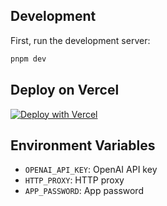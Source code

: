 ## Development

First, run the development server:

```bash
pnpm dev
```

## Deploy on Vercel

[![Deploy with Vercel](https://vercel.com/button)](https://vercel.com/new/clone?repository-url=https%3A%2F%2Fgithub.com%2Flinchen1987%2Fspeech-to-text-demo)

## Environment Variables

- `OPENAI_API_KEY`: OpenAI API key
- `HTTP_PROXY`: HTTP proxy
- `APP_PASSWORD`: App password
